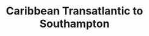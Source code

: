 ---
category: caribbean
title: Caribbean Transatlantic to Southampton
class: caribbean-transatlantic-to-southampton
cruiseline: P&O Cruises - Britannia
special-info: Special Offer Available onboard Britannia
price: 909
nights: 14
cruise-url: http://www.planetcruise.co.uk/po-cruises/britannia/10-march-2017/97654?utm_medium=referral&utm_source=secret-escapes&utm_campaign=website
---